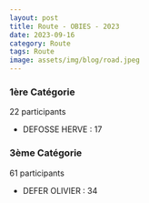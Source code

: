 ```yaml
---
layout: post
title: Route - OBIES - 2023
date: 2023-09-16
category: Route
tags: Route
image: assets/img/blog/road.jpeg
---
```


### 1ère Catégorie
22 participants
- DEFOSSE HERVE : 17

### 3ème Catégorie
61 participants
- DEFER OLIVIER : 34
